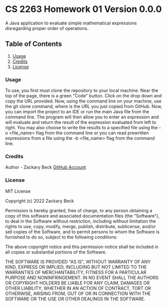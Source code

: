 # CS 2263 Homework 01 Version 0.0.0
A Java application to evaluate simple mathematical expressions disregarding proper order of operations.

## Table of Contents
1. [Usage](#usage)
2. [Credits](#credits)
3. [License](#license)

### Usage
To use, you first must clone the repository to your local machine. 
Near the top of the page, there is a green "Code" button. Click on the drop down and copy the URL provided. Now, using the command line on your machine, use the git clone <URL> command, where <URL> is the URL you just copied from GitHub. Now, you can import the project to an IDE or run the main Java file from the command line. The program will then allow you to enter an expression and will evaluate and return the result of the expression evaluated from left to right. You may also choose to write the results to a specified file using the -o <file_name> flag from the command line or you can read prewritten expressions from a file using the -b <file_name> flag from the command line.

### Credits
Author - Zackary Beck
[GitHub Account](https://github.com/beckzack)

### License
MIT License

Copyright (c) 2022 Zackary Beck

Permission is hereby granted, free of charge, to any person obtaining a copy
of this software and associated documentation files (the "Software"), to deal
in the Software without restriction, including without limitation the rights
to use, copy, modify, merge, publish, distribute, sublicense, and/or sell
copies of the Software, and to permit persons to whom the Software is
furnished to do so, subject to the following conditions:

The above copyright notice and this permission notice shall be included in all
copies or substantial portions of the Software.

THE SOFTWARE IS PROVIDED "AS IS", WITHOUT WARRANTY OF ANY KIND, EXPRESS OR
IMPLIED, INCLUDING BUT NOT LIMITED TO THE WARRANTIES OF MERCHANTABILITY,
FITNESS FOR A PARTICULAR PURPOSE AND NONINFRINGEMENT. IN NO EVENT SHALL THE
AUTHORS OR COPYRIGHT HOLDERS BE LIABLE FOR ANY CLAIM, DAMAGES OR OTHER
LIABILITY, WHETHER IN AN ACTION OF CONTRACT, TORT OR OTHERWISE, ARISING FROM,
OUT OF OR IN CONNECTION WITH THE SOFTWARE OR THE USE OR OTHER DEALINGS IN THE
SOFTWARE.